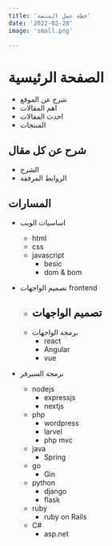 ```yaml
---
title: 'خطة عمل المنصة'
date: '2022-02-28'
image: 'small.png'

---
```


# الصفحة الرئيسية 
* شرح عن الموقع 
* اهم المقالات
* احدث المقالات
* المنتجات

## شرح عن كل مقال

* الشرح 
* الروابط المرفقة

## المسارات

* اساسيات الويب
    - html
    - css
    - javascript
        - besic
        - dom & bom
    
* تصميم الواجهات frontend
    - تصميم الواجهات
        -
    - برمجة الواجهات
        - react
        - Angular
        - vue

* برمجة السيرفر
    - nodejs
        - expressjs
        - nextjs
    - php
        - wordpress
        - larvel
        - php mvc
    - java
        - Spring
    - go
        - Gin 
    - python
        - django
        - flask
    - ruby
        - ruby on Rails
    - C#
        - asp.net
